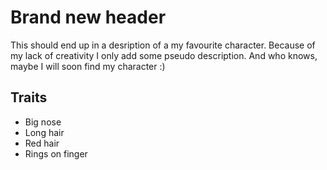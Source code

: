 # Brand new header

This should end up in a desription of a my favourite character. Because of my lack of creativity I only add some pseudo description. 
And who knows, maybe I will soon find my character :)

## Traits

* Big nose
* Long hair
* Red hair
* Rings on finger
